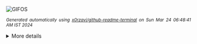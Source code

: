 <div align="justify">
<picture>
    <source media="(prefers-color-scheme: dark)" srcset="https://i.ibb.co/GPGHVFS/output-gif.gif">
    <source media="(prefers-color-scheme: light)" srcset="https://i.ibb.co/GPGHVFS/output-gif.gif">
    <img alt="GIFOS" src="https://i.ibb.co/GPGHVFS/output-gif.gif">
</picture>

<sub><i>Generated automatically using [x0rzavi/github-readme-terminal](https://github.com/x0rzavi/github-readme-terminal) on Sun Mar 24 06:48:41 AM IST 2024</i></sub>

<details>
<summary>More details</summary>

</details>
</div>

<!-- Image deletion URL: https://ibb.co/Jk83zCJ/1bd2fa29777b9bdb78c1e658af378983 -->